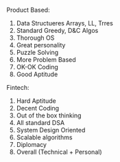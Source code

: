 Product Based:
1. Data Structueres Arrays, LL, Trres
2. Standard Greedy, D&C Algos
3. Thorough OS
4. Great personality
5. Puzzle Solving
6. More Problem Based
7. OK-OK Coding
8. Good Aptitude

Fintech: 
1. Hard Aptitude
2. Decent Coding
3. Out of the box thinking
4. All standard DSA
5. System Design Oriented
6. Scalable algorithms
7. Diplomacy
8. Overall (Technical + Personal)
